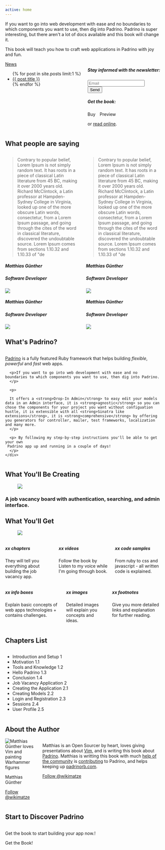 ```yaml
---
active: home
---
```

If you want to go into web development with ease and no boundaries to which
components you want to use, then dig into Padrino.
Padrino is super interesting, but there aren't a lot of docs available and this book will change it.

This book will teach you how to craft web applications in Padrino with joy and fun.

<div class="columns is-vcentered">
  <div class="column is-6">
        <span class="information badge author primary">
      <a href="/news">News</a>
    </span>
    <ul>
      {% for post in site.posts limit:1 %}
        <li>
          <a href="{{ post.url }}">{{ post.title }}</a>
        </li>
      {% endfor %}
    </ul>
  </div>

  <div class="column is-6 newsletter">
    <div class="newsletter-box">
      <h5>Stay informed with the newsletter:</h5>
      <div id="mc_embed_signup">
      <form action="https://wikimatze.us6.list-manage.com/subscribe/post?u=4010f8ce18503766e176536f1&amp;id=198f8c0321" method="post" id="mc-embedded-subscribe-form" name="mc-embedded-subscribe-form" class="validate" target="_blank" novalidate>
        <div class="field">
          <div class="control has-icons-left">
            <input class="input" id="mce-EMAIL" name="EMAIL" placeholder="Email" value="" type="email" required>
            <span class="icon is-small is-left">
              <i class="fas fa-envelope"></i>
            </span>
          </div>
        </div>
        <div class="field is-grouped">
          <div class="control">
            <button type="submit" value="Subscribe" name="subscribe" id="mc-embedded-subscribe" class="button is-large is-link">Send</button>
          </div>
        </div>
      </form>
      </div>
    </div>
    <div class="newsletter-box">
      <h5>Get the book:</h5>
      <a class="button is-danger is-large" style="text-decoration: none; margin-right: 10px" href="https://www.softcover.io/books/wikimatze/padrinobook#pricing">Buy</a>
      <a class="button is-success" style="text-decoration: none;" href="https://www.softcover.io/download/wikimatze/padrinobook/ebooks/padrinobook-preview.pdf">Preview</a>
      <p> or <a href="/book">read online</a>.</p>
    </div>
  </div>
</div>

<section id="testimonials">
  <h2>What people are saying</h2>
  <div class="columns">
    <div class="column is-6 testimonial">
      <blockquote>
        <i class="fas fa-quote-right fa-sm"></i>
        Contrary to popular belief, Lorem Ipsum is not simply random text. It has roots in a piece of classical Latin literature from 45 BC, making it over 2000 years old. Richard McClintock, a Latin professor at Hampden-Sydney College in Virginia, looked up one of the more obscure Latin words, consectetur, from a Lorem Ipsum passage, and going through the cites of the word in classical literature, discovered the undoubtable source. Lorem Ipsum comes from sections 1.10.32 and 1.10.33 of "de
        <i class="fas fa-quote-left fa-sm"></i>
      </blockquote>
      <div class="quoted">
        <div class="is-pulled-right is-hidden-mobile">
          <h5 class="name">Matthias Günther</h5>
          <h5 class="position">Software Developer</h5>
        </div>
        <div class="is-pulled-right is-hidden-mobile">
          <a class="portrait" href="http://www.gander.io/">
            <img src="https://c1.staticflickr.com/1/305/30960365443_dc82235ae2_q.jpg">
          </a>
        </div>
        <div class="center mobile-space is-hidden-tablet">
          <h5 class="name">Matthias Günther</h5>
          <h5 class="position">Software Developer</h5>
        </div>
        <div class="center mobile-space is-hidden-tablet">
          <a class="portrait" href="http://www.gander.io/">
            <img src="https://c1.staticflickr.com/1/305/30960365443_dc82235ae2_q.jpg">
          </a>
        </div>
      </div>
    </div>
    <div class="column is-6 testimonial">
      <blockquote>
        <i class="fas fa-quote-right fa-sm"></i>
        Contrary to popular belief, Lorem Ipsum is not simply random text. It has roots in a piece of classical Latin literature from 45 BC, making it over 2000 years old. Richard McClintock, a Latin professor at Hampden-Sydney College in Virginia, looked up one of the more obscure Latin words, consectetur, from a Lorem Ipsum passage, and going through the cites of the word in classical literature, discovered the undoubtable source. Lorem Ipsum comes from sections 1.10.32 and 1.10.33 of "de
        <i class="fas fa-quote-left fa-sm"></i>
      </blockquote>
      <div class="quoted">
        <div class="is-pulled-right is-hidden-mobile">
          <h5 class="name">Matthias Günther</h5>
          <h5 class="position">Software Developer</h5>
        </div>
        <div class="is-pulled-right is-hidden-mobile">
          <a class="portrait" href="http://www.gander.io/">
            <img src="https://pbs.twimg.com/profile_images/814020419334311936/Ufc1etJh_400x400.jpg">
          </a>
        </div>
        <div class="center mobile-space is-hidden-tablet">
          <h5 class="name">Matthias Günther</h5>
          <h5 class="position">Software Developer</h5>
        </div>
        <div class="center mobile-space is-hidden-tablet">
          <a class="portrait" href="http://www.gander.io/">
            <img src="https://pbs.twimg.com/profile_images/814020419334311936/Ufc1etJh_400x400.jpg">
          </a>
        </div>
      </div>
    </div>
  </div>
</section>

<section id="padrino">
  <h2>What's Padrino?</h2>
  <div class="columns">
    <div class="column is-11">
      <p class="intro">
        <a href="http://padrinorb.com/" title="Padrino">Padrino</a> is a fully featured Ruby framework that helps
        building <i>flexible</i>, <i>powerful</i> and <i>fast</i> web apps.
      </p>

      <p>If you want to go into web development with ease and no boundaries to which components you want to use, then dig into Padrino.
      </p>

      <p>

      It offers a <strong>Drop-In Admin</strong> to easy edit your models data in an Admin interface, it is <strong>agnostic</strong> so you can chose the components for your project you want without configuation hustle, it is extensible with all <strong>Sinatra like extensions</strong>, it is <strong>comprehensive</strong> by offering you generators for controller, mailer, test frameworks, localization and many more.
      </p>

      <p> By following my step-by-step instructions you'll be able to get your own
     Padrino app up and running in a couple of days!
      </p>
    </div>
  </div>
</section>

<section id="building">
  <h2>What You'll Be Creating</h2>
  <figure class="image is-square">
    <img src="https://picsum.photos/1202/1202?image=877">
  </figure>
  <h3>A job vacancy board with authentication, searching, and admin interface.</h3>
</section>

<section id="getting">
  <h2>What You'll Get</h2>
  <figure class="image is-square">
    <img src="https://picsum.photos/g/1202/1202?image=1051">
  </figure>
  <div class="columns">
    <div class="column is-4">
      <div class="feature">
        <i class="far fa-copy fa-2x"></i>
        <h5>xx chapters</h5>
        <p>
          They will tell you everything about building the job vacancy app.
        </p>
      </div>
    </div>
    <div class="column is-4">
      <div class="feature">
        <i class="far far fa-file-video fa-2x"></i>
        <h5>xx videos</h5>
        <p>
          Follow the book by Listen to my voice while I'm going through book.
        </p>
      </div>
    </div>
    <div class="column is-4">
      <div class="feature">
        <i class="far fa-file-code fa-2x"></i>
        <h5>xx code samples</h5>
        <p>
          From ruby to css and javascript - all written code is explained.
        </p>
      </div>
    </div>
  </div>
  <div class="columns">
    <div class="column is-4">
     <div class="feature">
        <i class="far fa-file-alt fa-2x"></i>
        <h5>xx info boxes</h5>
        <p>
          Explain basic concepts of web apps technologies + contains challenges.
        </p>
      </div>
    </div>
    <div class="column is-4">
      <div class="feature">
        <i class="far fa-file-image fa-2x"></i>
        <h5>xx images</h5>
        <p>
          Detailed images will explain you concepts and ideas.
        </p>
      </div>
    </div>
    <div class="column is-4">
      <div class="feature">
        <i class="far fa-sticky-note fa-2x"></i>
        <h5>xx footnotes</h5>
        <p>
          Give you more detailed links and explanation for further reading.
        </p>
      </div>
    </div>
  </div>
</section>

<section id="chapters">
  <h2>Chapters List</h2>
  <div class="columns">
    <div class="column is-11">
    <ul class="list">
      <li>
        Introduction and Setup
        <span class="chapter-number">1</span>
      </li>
      <li>
        <span class="subchapter">Motivation</span>
        <span class="chapter-number">1.1</span>
      </li>
      <li>
        <span class="subchapter">Tools and Knowledge</span>
        <span class="chapter-number">1.2</span>
      </li>
      <li>
        <span class="subchapter">Hello Padrino</span>
        <span class="chapter-number">1.3</span>
      </li>
      <li>
        <span class="subchapter">Conclusion
        <span class="chapter-number">1.4</span>
      </li>
      <li>
        Job Vacancy Application
        <span class="chapter-number">2</span>
      </li>
      <li>
        <span class="subchapter">Creating the Application
        <span class="chapter-number">2.1</span>
      </li>
      <li>
        <span class="subchapter">Creating Models
        <span class="chapter-number">2.2</span>
      </li>
      <li>
        <span class="subchapter">Login and Registration
        <span class="chapter-number">2.3</span>
      </li>
      <li>
        <span class="subchapter">Sessions
        <span class="chapter-number">2.4</span>
      </li>
      <li>
        <span class="subchapter">User Profile
        <span class="chapter-number">2.5</span>
      </li>
    </ul>
</section>

<section id="author">
  <h2>About the Author</h2>
  <div class="columns">
    <div class="column is-2">
      <img src="https://c1.staticflickr.com/1/305/30960365443_dc82235ae2_q.jpg" class="center image circle" alt="Matthias Günther loves Vim and painting Warhammer figures">
      <p class="center is-hidden-tablet">
        Matthias Günther
      </p>
      <p class="center is-hidden-tablet">
        <a href="https://twitter.com/wikimatze">Follow @wikimatze</a>
      </p>
    </div>
    <div class="column is-9">
      <p>Matthias is an Open Sourcer by heart, loves giving presentations about
      <a href="http://www.vim.org/" title="Vim">Vim</a>, and is writing this book about
      <a href="http://www.padrinorb.com/" title="Padrino">Padrino</a>.
      Matthias is writting this book with much
      <a href="https://github.com/wikimatze/padrino-book/issues?page=1&state=closed" title="help of the Padrino community">help of the community</a>
      is <a href="https://github.com/padrino/padrino-framework/contributors" title="Contributing to Padrino">contributing</a> to Padrino, and helps
      keeping up <a href="http://padrinorb.com/" title="Padrino website">padrinorb.com</a>.
      </p>
      <p class="is-hidden-mobile">
        <a href="https://twitter.com/wikimatze">Follow @wikimatze</a>
      </p>
    </div>
  </div>
</section>

<section id="starting-time">
  <h2>Start to Discover Padrino</h2>
  <div class="columns">
    <div class="column is-11">
      <p class="center">
        Get the book to start building your app now.!
      </p>
      <p class="center">
        <a class="center button is-danger is-large" style="text-decoration: none; margin-right: 10px" href="https://www.softcover.io/books/wikimatze/padrinobook#pricing">Get the Book!</a>
      </p>
    </div>
  </div>
</section>


<!--
<div class="row">
  <div class="twelve columns">
    <span class="information badge author primary">
      Recent commits
    </span>
    <div id="github-commits"></div>
  </div>
</div>
<br>
-->

<!--End mc_embed_signup-->

<!--

<div class="row">
  <div class="flexslider">
    <ul class="slides">
      <li>
        <img src="images/cover.png" />
      </li>
      <li>
        <img src="images/online.png" />
      </li>
      <li>
        <img src="images/sources.png" />
      </li>
      <li>
        <img src="images/working.png" />
      </li>
    </ul>
  </div>
</div>
-->
</div>
